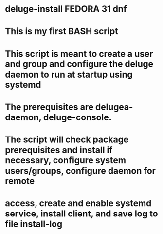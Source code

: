 # deluge-install FEDORA 31 dnf
# This is my first BASH script
# This script is meant to create a user and group and configure the deluge daemon to run at startup using systemd
# The prerequisites are delugea-daemon, deluge-console.
# The script will check package prerequisites and install if necessary, configure system users/groups,  configure daemon for remote 
#   access, create and enable systemd service, install client, and save log to file install-log

